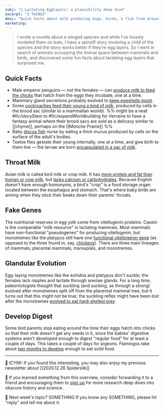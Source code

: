 ```yaml
---
subj: "📗 Lactating Egglayers: a plausibility deep dive"
excerpt: "3 THINGS" 
desc: "Quick facts about milk producing bugs, birds, & fish from around the world. From flies wrapped in milk sacs to the evolutionary origins of mammary glands."
marketing: 
---
```


> I wrote a novella about a winged species and while I've loosely modeled them on bats, I have a spinoff story involving a child of the species and the story works better if they're egg layers. So I went in search of animals occupying the liminal space between mammals and birds, and discovered some fun facts about lactating egg layers that surprised me. 

## Quick Facts
 
* Male emperor penguins — not the females — can [produce milk to feed the chicks](https://vineyardgazette.com/news/2015/06/17/birds-produce-milk-not-so-far-fetched) that hatch from the eggs they incubate, one at a time.
* Mammary gland secretions probably evolved to [keep eggshells moist](https://pubmed.ncbi.nlm.nih.gov/12751890/). 
* Some [cockroaches feed their young a kind of milk](https://mcknightpediatrics.com/blog/2020/03/five-animals-you-never-knew-make-milk-for-their-babies.html), produced by cells in the brood sac (similar to a mammalian womb). %% might be a neat #fic/storyStem to #fic/expandWorldbuilding for Verraine to have a fantasy animal where their brood sacs are sold as a delicacy similar to [[chyme]], perhaps on the [[Monche Prairie]] %%
* Baby [discus fish](https://www.jstor.org/stable/2458829) nurse by eating a thick mucus produced by cells on the surface of the adult's bodies. 
* Tsetse flies gestate their young internally, one at a time, and give birth to them live — the larvae are born [encapsulated in a sac of milk](https://www.arkansasonline.com/news/2019/feb/18/other-mothers-milk-20190218/). 

## Throat Milk

Avian milk is called bird milk or crop milk. It has [more protein and fat than human or cow milk](https://vineyardgazette.com/news/2015/06/17/birds-produce-milk-not-so-far-fetched), but [lacks calcium or carbohydrates](https://www.thespruce.com/glossary-definition-of-crop-milk-385209). Because English doesn't have enough homonyms, a bird's "crop" is a food storage organ located between the esophagus and stomach. That's where baby birds are aiming when they stick their beaks down their parents' throats.

## Fake Genes

The nutritional reserves in egg yolk come from vitellogenin proteins. Casein is the comparable "milk resource" in lactating mammals.  Most mammals have non-functional "pseudogenes" for producing vitellogenin, but monotremes like the platypus still have one [functional vitellogenin gene](https://journals.plos.org/plosbiology/article?id=10.1371/journal.pbio.0060063) (as opposed to the three found in, say, [chickens](https://www.sciencedaily.com/releases/2008/03/080318094610.htm)). There are three main lineages of mammals; placental mammals, marsupials, and monotremes. 

## Glandular Evolution

Egg-laying monotremes like the echidna and platypus don't suckle; the females lack nipples and lactate through areolae glands. For a long time, paleontologists thought that suckling (and sucking, as through a strong) evolved after monotremes split off from the placental mammal tree, but it turns out that this might not be true; the suckling reflex might have been _lost_ after the monotremes [evolved to eat hard-shelled prey](https://www.science.org/content/article/got-milk-even-first-mammals-knew-how-suckle). 

## Develop Digest

Some bird parents stop eating around the time their eggs hatch into chicks so that their milk doesn't get any seeds in it, since the babies' digestive systems aren't developed enough to digest "regular food" for at least a couple of days. This takes a couple of days for pigeons. Flamingos take about [two months to develop](https://www.thespruce.com/glossary-definition-of-crop-milk-385209) enough to eat solid food. 

* * * 

📗 ICYMI: If you found this interesting, you may also enjoy my previous newsletter about [[2020.12.28 Spidersilk]]

💚 If you learned something from this overview, consider forwarding it to a friend and encouraging them to [sign up](https://newsletter.eleanorkonik.com/membership/) for more research deep dives into obscure history and science. 

📅 Next week's topic? SOMETHING If you know any SOMETHING, please hit "reply" and tell me about it. 